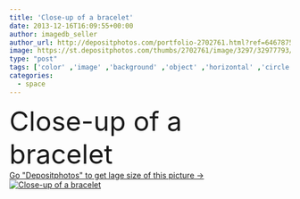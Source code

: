 ```yaml
---
title: 'Close-up of a bracelet'
date: 2013-12-16T16:09:55+00:00
author: imagedb_seller
author_url: http://depositphotos.com/portfolio-2702761.html?ref=64678756
image: https://st.depositphotos.com/thumbs/2702761/image/3297/32977793/api_thumb_450.jpg?forcejpeg=true
type: "post"
tags: ['color' ,'image' ,'background' ,'object' ,'horizontal' ,'circle' ,'close up' ,'design' ,'photography' ,'copy' ,'space' ,'diamond' ,'gem' ,'isolated' ,'jewel' ,'jewelry' ,'luxury' ,'precious' ,'shiny' ,'stone' ,'simplicity' ,'bright' ,'clipping' ,'path' ,'single' ,'metal' ,'shot' ,'art' ,'elegance' ,'gold' ,'people' ,'golden' ,'life' ,'pattern' ,'cut' ,'creativity' ,'fashion' ,'bracelet' ,'accessory' ,'personal' ,'modern' ,'luxurious' ,'glitter' ,'still' ,'accessories' ,'metallic' ,'chic' ,'craft' ,'fashionable' ,'prosperity' ]
categories: 
  - space
---
```

<div aling="center">
            <font size="60"> Close-up of a bracelet</font>   
</div>
<div>
    <a href='https://depositphotos.com/32977793/stock-photo-close-up-of-a-bracelet.html?ref=64678756' target=_blank > Go "Depositphotos" to get lage size of this picture ->
        <img href='https://depositphotos.com/32977793/stock-photo-close-up-of-a-bracelet.html?ref=64678756' src='https://st.depositphotos.com/2702761/3297/i/950/depositphotos_32977793-stock-photo-close-up-of-a-bracelet.jpg?forcejpeg=true' alt='Close-up of a bracelet' >
    </a>
</div>
